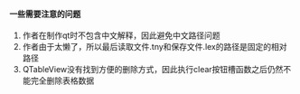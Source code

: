 #### 一些需要注意的问题
1. 作者在制作qt时不包含中文解释，因此避免中文路径问题
2. 作者由于太懒了，所以最后读取文件.tny和保存文件.lex的路径是固定的相对路径
3. QTableView没有找到方便的删除方式，因此执行clear按钮槽函数之后仍然不能完全删除表格数据
